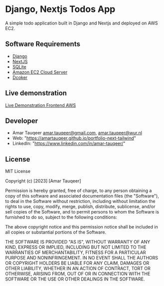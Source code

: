 # Django, Nextjs Todos App

A simple todo application built in Django and Nextjs and deployed on AWS EC2.

## Software Requirements

- [Django](https://www.djangoproject.com/)
- [NextJS](https://nextjs.org/)
- [SQLite](https://www.sqlite.org/index.html)
- [Amazon EC2 Cloud Server](https://aws.amazon.com/ec2/)
- [Dcoker](https://www.docker.com/)

## Live demonstration
[Live Demonstration Frontend AWS](http://18.193.251.150:3000/)

## Developer

- Amar Tauqeer
  amar.tauqeer@gmail.com, amar.tauqeer@wur.nl
- Web: "https://amartauqeer.github.io/portfolio-next-tailwind"
- LinkedIn: "https://www.linkedin.com/in/amar-tauqeer/"

## License

MIT License

Copyright (c) [2023] [Amar Tauqeer]

Permission is hereby granted, free of charge, to any person obtaining a copy of this software and associated documentation files (the "Software"), to deal in the Software without restriction, including without limitation the rights to use, copy, modify, merge, publish, distribute, sublicense, and/or sell copies of the Software, and to permit persons to whom the Software is
furnished to do so, subject to the following conditions: 

The above copyright notice and this permission notice shall be included in all copies or substantial portions of the Software.

THE SOFTWARE IS PROVIDED "AS IS", WITHOUT WARRANTY OF ANY KIND, EXPRESS OR IMPLIED, INCLUDING BUT NOT LIMITED TO THE WARRANTIES OF MERCHANTABILITY, FITNESS FOR A PARTICULAR PURPOSE AND NONINFRINGEMENT. IN NO EVENT SHALL THE AUTHORS OR COPYRIGHT HOLDERS BE LIABLE FOR ANY CLAIM, DAMAGES OR OTHER LIABILITY, WHETHER IN AN ACTION OF CONTRACT, TORT OR OTHERWISE, ARISING FROM, OUT OF OR IN CONNECTION WITH THE SOFTWARE OR THE USE OR OTHER DEALINGS IN THE SOFTWARE.
